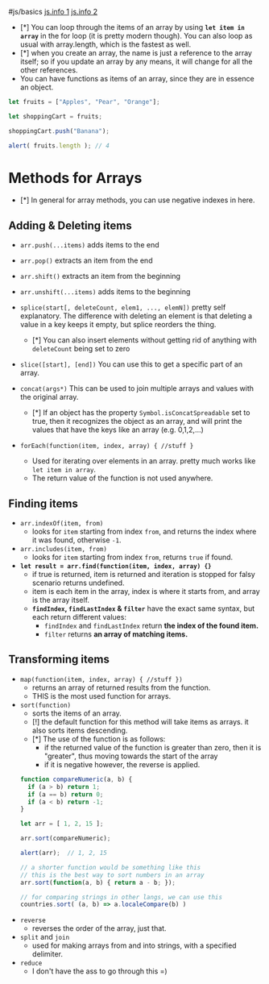 #js/basics [js.info 1](https://javascript.info/array) [js.info 2](https://javascript.info/array-methods)

- [*]  You can loop through the items of an array by using **`let item in array`** in the for loop (it is pretty modern though). You can also loop as usual with array.length, which is the fastest as well.
- [*] when you create an array, the name is just a reference to the array itself; so if you update an array by any means, it will change for all the other references.
- You can have functions as items of an array, since they are in essence an object.
```js
let fruits = ["Apples", "Pear", "Orange"];

let shoppingCart = fruits;

shoppingCart.push("Banana");

alert( fruits.length ); // 4
```
# Methods for Arrays
- [*] In general for array methods, you can use negative indexes in here.

## Adding & Deleting items
 - `arr.push(...items)` adds items to the end
 - `arr.pop()` extracts an item from the end
 - `arr.shift()` extracts an item from the beginning
 - `arr.unshift(...items)` adds items to the beginning
 - `splice(start[, deleteCount, elem1, ..., elemN])`
	pretty self explanatory. The difference with deleting an element is that deleting a value in a key keeps it empty, but splice reorders the thing.
	- [*] You can also insert elements without getting rid of anything with `deleteCount` being set to zero
- `slice([start], [end])`
	You can use this to get a specific part of an array.
- `concat(args*)`
	This can be used to join multiple arrays and values with the original array.
	- [*] If an object has the property `Symbol.isConcatSpreadable` set to true, then it recognizes the object as an array, and will print the values that have the keys like an array (e.g. 0,1,2,...)

- `forEach(function(item, index, array) { //stuff }`
	- Used for iterating over elements in an array. pretty much works like `let item in array`.
	- The return value of the function is not used anywhere.
## Finding items 
- `arr.indexOf(item, from)` 
	- looks for `item` starting from index `from`, and returns the index where it was found, otherwise `-1`.
- `arr.includes(item, from)`
	- looks for `item` starting from index `from`, returns `true` if found.
- **`let result = arr.find(function(item, index, array) {}`**
	- if true is returned, item is returned and iteration is stopped for falsy scenario returns undefined.
	- item is each item in the array, index is where it starts from, and array is the array itself.
	- **`findIndex`, `findLastIndex` & `filter`** have the exact same syntax, but each return different values:
		- `findIndex` and `findLastIndex` return **the index of the found item.**
		- `filter` returns **an array of matching items.**
## Transforming items
- `map(function(item, index, array) { //stuff })`
	- returns an array of returned results from the function.
	- THIS is the most used function for arrays.
- `sort(function)`
	- sorts the items of an array.
	- [!] the default function for this method will take items as arrays. it also sorts items descending.
	- [*] The use of the function is as follows:
		- if the returned value of the function is greater than zero, then it is "greater", thus moving towards the start of the array
		- if it is negative however, the reverse is applied.
	```javascript
	function compareNumeric(a, b) {
	  if (a > b) return 1;
	  if (a == b) return 0;
	  if (a < b) return -1;
	}
	
	let arr = [ 1, 2, 15 ];
	
	arr.sort(compareNumeric);
	
	alert(arr);  // 1, 2, 15
	
	// a shorter function would be something like this
	// this is the best way to sort numbers in an array
	arr.sort(function(a, b) { return a - b; });
	
	// for comparing strings in other langs, we can use this
	countries.sort( (a, b) => a.localeCompare(b) )
	```
- `reverse`
	- reverses the order of the array, just that.
- `split` and `join`
	- used for making arrays from and into strings, with a specified delimiter.
- `reduce`
	- I don't have the ass to go through this =)




